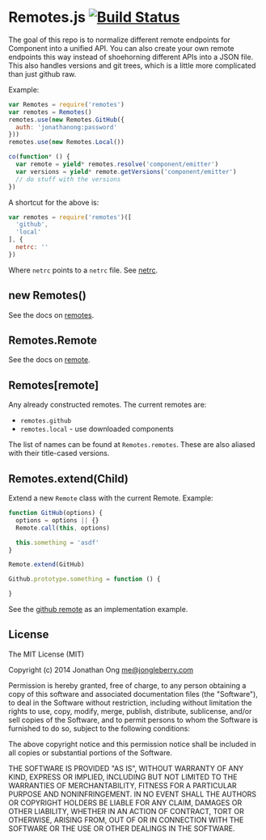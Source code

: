 # Remotes.js [![Build Status](https://travis-ci.org/component/remotes.js.png)](https://travis-ci.org/component/remotes.js)

The goal of this repo is to normalize different remote endpoints for Component into a unified API. You can also create your own remote endpoints this way instead of shoehorning different APIs into a JSON file. This also handles versions and git trees, which is a little more complicated than just github raw.

Example:

```js
var Remotes = require('remotes')
var remotes = Remotes()
remotes.use(new Remotes.GitHub({
  auth: 'jonathanong:password'
}))
remotes.use(new Remotes.Local())

co(function* () {
  var remote = yield* remotes.resolve('component/emitter')
  var versions = yield* remote.getVersions('component/emitter')
  // do stuff with the versions
})
```

A shortcut for the above is:

```js
var remotes = require('remotes')([
  'github',
  'local'
], {
  netrc: ''
})
```

Where `netrc` points to a `netrc` file. See [netrc](https://github.com/CamShaft/netrc).

## new Remotes()

See the docs on [remotes](https://github.com/component/remotes.js/blob/master/docs/remotes.md).

## Remotes.Remote

See the docs on [remote](https://github.com/component/remotes.js/blob/master/docs/remote.md).

## Remotes[remote]

Any already constructed remotes. The current remotes are:

- `remotes.github`
- `remotes.local` - use downloaded components

The list of names can be found at `Remotes.remotes`. These are also aliased with their title-cased versions.

## Remotes.extend(Child)

Extend a new `Remote` class with the current Remote. Example:

```js
function GitHub(options) {
  options = options || {}
  Remote.call(this, options)

  this.something = 'asdf'
}

Remote.extend(GitHub)

Github.prototype.something = function () {

}
```

See the [github remote](https://github.com/component/remotes.js/tree/master/lib/remotes/github.js) as an implementation example.

## License

The MIT License (MIT)

Copyright (c) 2014 Jonathan Ong me@jongleberry.com

Permission is hereby granted, free of charge, to any person obtaining a copy
of this software and associated documentation files (the "Software"), to deal
in the Software without restriction, including without limitation the rights
to use, copy, modify, merge, publish, distribute, sublicense, and/or sell
copies of the Software, and to permit persons to whom the Software is
furnished to do so, subject to the following conditions:

The above copyright notice and this permission notice shall be included in
all copies or substantial portions of the Software.

THE SOFTWARE IS PROVIDED "AS IS", WITHOUT WARRANTY OF ANY KIND, EXPRESS OR
IMPLIED, INCLUDING BUT NOT LIMITED TO THE WARRANTIES OF MERCHANTABILITY,
FITNESS FOR A PARTICULAR PURPOSE AND NONINFRINGEMENT. IN NO EVENT SHALL THE
AUTHORS OR COPYRIGHT HOLDERS BE LIABLE FOR ANY CLAIM, DAMAGES OR OTHER
LIABILITY, WHETHER IN AN ACTION OF CONTRACT, TORT OR OTHERWISE, ARISING FROM,
OUT OF OR IN CONNECTION WITH THE SOFTWARE OR THE USE OR OTHER DEALINGS IN
THE SOFTWARE.